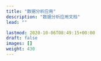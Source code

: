```yaml
---
title: "数据分析应用"
description: "数据分析应用文档"
lead: ""

lastmod: 2020-10-06T08:49:15+00:00
draft: false
images: []
weight: 430
---
```

